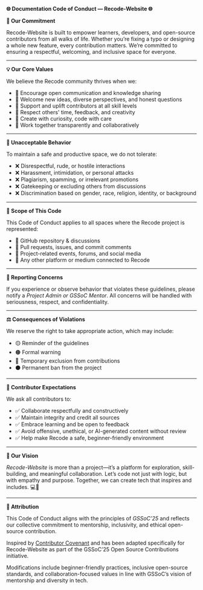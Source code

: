 **🌐 Documentation Code of Conduct — Recode-Website 🌐**

**🤝 Our Commitment**

Recode-Website is built to empower learners, developers, and open-source contributors from all walks
of life. Whether you’re fixing a typo or designing a whole new feature, every contribution matters.
We’re committed to ensuring a respectful, welcoming, and inclusive space for everyone.

---

**💡 Our Core Values**

We believe the Recode community thrives when we:

- 💬 Encourage open communication and knowledge sharing
- 🧠 Welcome new ideas, diverse perspectives, and honest questions
- 🙌 Support and uplift contributors at all skill levels
- 📖 Respect others' time, feedback, and creativity
- 🎨 Create with curiosity, code with care
- 🤝 Work together transparently and collaboratively

---

**🚫 Unacceptable Behavior**

To maintain a safe and productive space, we do not tolerate:

- ❌ Disrespectful, rude, or hostile interactions
- ❌ Harassment, intimidation, or personal attacks
- ❌ Plagiarism, spamming, or irrelevant promotions
- ❌ Gatekeeping or excluding others from discussions
- ❌ Discrimination based on gender, race, religion, identity, or background

---

**🧭 Scope of This Code**

This Code of Conduct applies to all spaces where the Recode project is represented:

- 📌 GitHub repository & discussions
- 📌 Pull requests, issues, and commit comments
- 📌 Project-related events, forums, and social media
- 📌 Any other platform or medium connected to Recode

---

**📢 Reporting Concerns**

If you experience or observe behavior that violates these guidelines, please notify a _Project Admin
or GSSoC Mentor_. All concerns will be handled with seriousness, respect, and confidentiality.

---

**⚖️ Consequences of Violations**

We reserve the right to take appropriate action, which may include:

- 🟡 Reminder of the guidelines
- 🟠 Formal warning
- 🔴 Temporary exclusion from contributions
- ⚫ Permanent ban from the project

---

**🌟 Contributor Expectations**

We ask all contributors to:

- ✅ Collaborate respectfully and constructively
- ✅ Maintain integrity and credit all sources
- ✅ Embrace learning and be open to feedback
- ✅ Avoid offensive, unethical, or AI-generated content without review
- ✅ Help make Recode a safe, beginner-friendly environment

---

**💫 Our Vision**

_Recode-Website_ is more than a project—it’s a platform for exploration, skill-building, and
meaningful collaboration. Let’s code not just with logic, but with empathy and purpose. Together, we
can create tech that inspires and includes. 💻🌱

---

**📄 Attribution**

This Code of Conduct aligns with the principles of _GSSoC’25_ and reflects our collective commitment
to mentorship, inclusivity, and ethical open-source contribution.

Inspired by
[Contributor Covenant](https://www.contributor-covenant.org/version/3/0/code_of_conduct/) and has
been adapted specifically for Recode-Website as part of the GSSoC’25 Open Source Contributions
initiative.

Modifications include beginner-friendly practices, inclusive open-source standards, and
collaboration-focused values in line with GSSoC’s vision of mentorship and diversity in tech.
